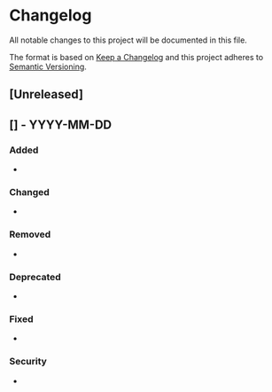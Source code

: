 # Changelog
All notable changes to this project will be documented in this file.

The format is based on [Keep a Changelog](http://keepachangelog.com/en/1.0.0/)
and this project adheres to [Semantic Versioning](http://semver.org/spec/v2.0.0.html).

## [Unreleased]

## [] - YYYY-MM-DD
### Added
- 

### Changed
- 

### Removed
- 

### Deprecated
-

### Fixed
-

### Security
-
